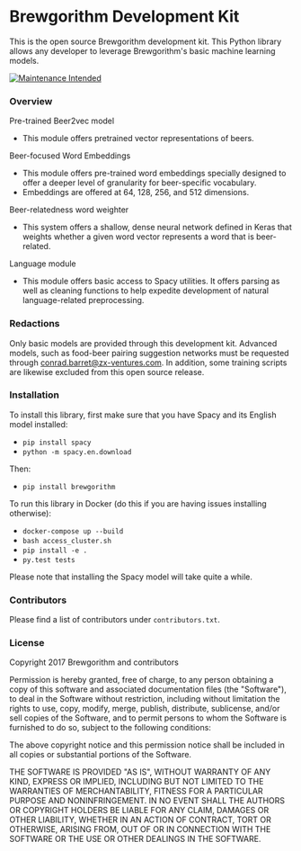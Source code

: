 # Brewgorithm Development Kit
This is the open source Brewgorithm development kit. This Python library allows any developer to leverage Brewgorithm's basic machine learning models. 

[![Maintenance Intended](http://maintained.tech/badge.svg)](http://maintained.tech/)

### Overview
Pre-trained Beer2vec model
* This module offers pretrained vector representations of beers.

Beer-focused Word Embeddings
* This module offers pre-trained word embeddings specially designed to offer a deeper level of granularity for beer-specific vocabulary.
* Embeddings are offered at 64, 128, 256, and 512 dimensions.

Beer-relatedness word weighter
* This system offers a shallow, dense neural network defined in Keras that weights whether a given word vector represents a word that is beer-related.

Language module
* This module offers basic access to Spacy utilities. It offers parsing as well as cleaning functions to help expedite development of natural language-related preprocessing.

### Redactions
Only basic models are provided through this development kit. Advanced models, such as food-beer pairing suggestion networks must be requested through conrad.barret@zx-ventures.com. In addition, some training scripts are likewise excluded from this open source release.

### Installation
To install this library, first make sure that you have Spacy and its English model installed:
* `pip install spacy`
* `python -m spacy.en.download`

Then:
* `pip install brewgorithm`

To run this library in Docker (do this if you are having issues installing otherwise):
* `docker-compose up --build`
* `bash access_cluster.sh`
* `pip install -e .`
* `py.test tests`

Please note that installing the Spacy model will take quite a while.

### Contributors
Please find a list of contributors under `contributors.txt`.

### License
Copyright 2017 Brewgorithm and contributors

Permission is hereby granted, free of charge, to any person obtaining a copy of this software and associated documentation files (the "Software"), to deal in the Software without restriction, including without limitation the rights to use, copy, modify, merge, publish, distribute, sublicense, and/or sell copies of the Software, and to permit persons to whom the Software is furnished to do so, subject to the following conditions:

The above copyright notice and this permission notice shall be included in all copies or substantial portions of the Software.

THE SOFTWARE IS PROVIDED "AS IS", WITHOUT WARRANTY OF ANY KIND, EXPRESS OR IMPLIED, INCLUDING BUT NOT LIMITED TO THE WARRANTIES OF MERCHANTABILITY, FITNESS FOR A PARTICULAR PURPOSE AND NONINFRINGEMENT. IN NO EVENT SHALL THE AUTHORS OR COPYRIGHT HOLDERS BE LIABLE FOR ANY CLAIM, DAMAGES OR OTHER LIABILITY, WHETHER IN AN ACTION OF CONTRACT, TORT OR OTHERWISE, ARISING FROM, OUT OF OR IN CONNECTION WITH THE SOFTWARE OR THE USE OR OTHER DEALINGS IN THE SOFTWARE.

